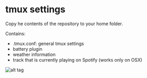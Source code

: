 # tmux settings

Copy he contents of the repository to your home folder.

Contains:

-  .tmux.conf: general tmux settings
-  battery plugin
-  weather information
-  track that is currently playing on Spotify (works only on OSX)


![alt tag](http://s18.postimg.org/ywni99qft/tmux_settings.png)  

